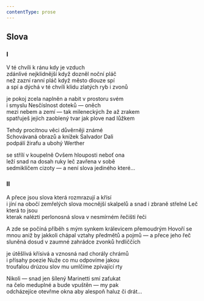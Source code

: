 ```yaml
---
contentType: prose
---
```


## Slova

### I

V té chvíli k ránu kdy je vzduch  
zdánlivé nejklidnější když dozněl noční pláč  
než zazní ranní pláč když město dlouze spí  
a spí a dýchá v té chvíli klidu zlatých ryb i zvonů

je pokoj zcela naplněn a nabit v prostoru svém  
i smyslu Nesčíslnost doteků — oněch  
mezi nebem a zemí — tak mileneckých že až zrakem  
spatřuješ jejich zaoblený tvar jak plove nad lůžkem

Tehdy procitnou věci důvěrněji známé  
Schovávaná obrazů a knížek Salvador Dali  
podpálí žirafu a ubohý Werther

se střílí v koupelně Ovšem hlouposti neboť ona  
leží snad na dosah ruky leč zavřena v sobě  
sedmiklíčem cizoty — a není slova jediného které…

### II

A přece jsou slova která rozmrazují a křísí  
i jíní na obočí zemřelých slova mocnější skalpelů a snad i zbraně střelné Leč která to jsou  
kterak nalézti perlonosná slova v nesmírném řečišti řeči

A zde se počíná příběh s mým synkem králevicem přemoudrým Hovoří se mnou aniž by jakkoli chápal vztahy předmětů a pojmů — a přece jeho řeč  
sluněná dosud v zaumné zahrádce zvonků hrdliččích

je útěšlivá křísivá a vznosná nad chorály chrámů  
i přísahy poezie Nuže co mu odpovíme jakou  
troufalou drúzou slov mu umlčíme zpívající rty

Nikoli — snad jen šílený Marinetti smí zaťukat  
na čelo meduplné a bude vpuštěn — my pak  
odcházejíce otevřme okna aby alespoň haluz či drát…

